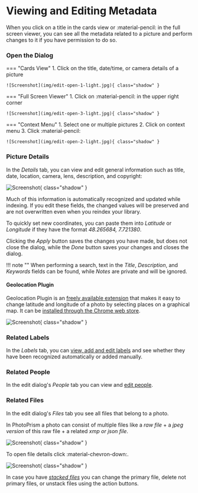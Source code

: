 # Viewing and Editing Metadata

When you click on a title in the cards view or :material-pencil: in the full screen viewer, you can see all the metadata related to a picture and perform changes to it if you have permission to do so.

### Open the Dialog ###

=== "Cards View"
     1. Click on the title, date/time, or camera details of a picture

    ![Screenshot](img/edit-open-1-light.jpg){ class="shadow" }

=== "Full Screen Viewer"
     1. Click on :material-pencil: in the upper right corner

    ![Screenshot](img/edit-open-3-light.jpg){ class="shadow" }

=== "Context Menu"
     1. Select one or multiple pictures
     2. Click on context menu
     3. Click :material-pencil:

    ![Screenshot](img/edit-open-2-light.jpg){ class="shadow" }

### Picture Details ###

In the *Details* tab, you can view and edit general information such as title, date, location, camera, lens, description, and copyright:

![Screenshot](img/edit-details-light.jpg){ class="shadow" }

Much of this information is automatically recognized and updated while indexing. If you edit these fields, the changed values will be preserved and are not overwritten even when you reindex your library.

To quickly set new coordinates, you can paste them into *Latitude* or *Longitude* if they have the format *48.265684, 7.721380*.

Clicking the *Apply* button saves the changes you have made, but does not close the dialog, while the *Done* button saves your changes and closes the dialog.

!!! note ""
    When performing a search, text in the *Title*, *Description*, and *Keywords* fields can be found, while *Notes* are private and will be ignored.
    
#### Geolocation Plugin ####

Geolocation Plugin is an [freely available extension](https://github.com/andyvalerio/photoprism-geolocation) that makes it easy to change latitude and longitude of a photo by selecting places on a graphical map. It can be [installed through the Chrome web store](https://chrome.google.com/webstore/detail/geolocation-plugin-for-ph/oggmpodnbdcmfiognbkkeffacpeaifch).

![Screenshot](https://valerio.nu/maps/geolocation.jpg){ class="shadow" }
    
### Related Labels ###

In the *Labels* tab, you can [view, add and edit labels](labels.md) and see whether they have been recognized automatically or added manually.

### Related People ###

In the edit dialog's *People* tab you can view and [edit people](people.md).

### Related Files ###

In the edit dialog's *Files* tab you see all files that belong to a photo.

In PhotoPrism a photo can consist of multiple files like a *raw file* + a *jpeg version* of this raw file + a related *xmp or json file*.

![Screenshot](img/edit-files-1-light.jpg){ class="shadow" }

To open file details click :material-chevron-down:.

![Screenshot](img/edit-files-2-light.jpg){ class="shadow" }

In case you have [*stacked files*](stacks.md) you can change the primary file, delete not primary files, or unstack files using the action buttons.


